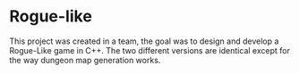 # Rogue-like

This project was created in a team, the goal was to design and develop a Rogue-Like game in C++. The two different versions are identical except for the way dungeon map generation works.
